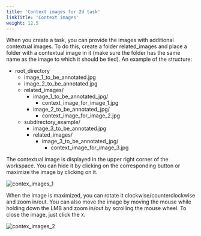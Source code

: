 ```yaml
---
title: 'Context images for 2d task'
linkTitle: 'Context images'
weight: 12.5
---
```


When you create a task, you can provide the images with additional contextual images.
To do this, create a folder related_images and place a folder with a contextual image in it
(make sure the folder has the same name as the image to which it should be tied).
An example of the structure:

- root_directory
  - image_1_to_be_annotated.jpg
  - image_2_to_be_annotated.jpg
  - related_images/
    - image_1_to_be_annotated_jpg/
      - context_image_for_image_1.jpg
    - image_2_to_be_annotated_jpg/
      - context_image_for_image_2.jpg
  - subdirectory_example/
    - image_3_to_be_annotated.jpg
    - related_images/
      - image_3_to_be_annotated_jpg/
        - context_image_for_image_3.jpg

The contextual image is displayed in the upper right corner of the workspace.
You can hide it by clicking on the corresponding button or maximize the image by clicking on it.

![contex_images_1](https://user-images.githubusercontent.com/54434686/119321037-e21a2000-bc84-11eb-8352-ca5ad349780a.jpg)

When the image is maximized, you can rotate it clockwise/counterclockwise and zoom in/out.
You can also move the image by moving the mouse while holding down the LMB
and zoom in/out by scrolling the mouse wheel.
To close the image, just click the `X`.

![contex_images_2](https://user-images.githubusercontent.com/54434686/119327072-4344f200-bc8b-11eb-80ba-86ec4f9e436e.jpg)
